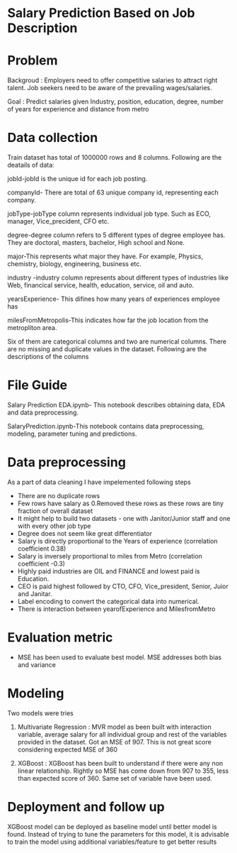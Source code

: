 # Salary Prediction Based on Job Description
# Problem

Backgroud : Employers need to offer competitive salaries to attract right talent. Job seekers need to be aware of the prevailing wages/salaries. 

Goal : Predict salaries given Industry, position, education, degree, number of years for experience and distance from metro

# Data collection 
Train dataset has total of 1000000 rows and 8 columns. Following are the deatails of data:

jobId-jobId is the unique id for each job posting.

companyId- There are total of 63 unique company id, representing each company.

jobType-jobType column represents individual job type. Such as ECO, manager, Vice_precident, CFO etc.

degree-degree column refers to 5 different types of degree employee has. They are doctoral, masters, bachelor, High school and None.

major-This represents what major they have. For example, Physics, chemistry, biology, engineering, business etc.

industry -industry column represents about different types of industries like Web, financical service, health, education, service, oil and auto.

yearsExperience- This difines how many years of experiences employee has

milesFromMetropolis-This indicates how far the job location from the metropliton area.

Six of them are categorical columns and two are numerical columns. There are no missing and duplicate values in the dataset. Following are the descriptions of the columns

# File Guide
Salary Prediction EDA.ipynb- This notebook describes obtaining data, EDA and data preprocessing.

SalaryPrediction.ipynb-This notebook contains data preprocessing, modeling, parameter tuning and predictions.

# Data preprocessing

As a part of data cleaning I have impelemented following steps

- There are no duplicate rows
- Few rows have salary as 0.Removed these rows as these rows are tiny fraction of overall dataset
- It might help to build two datasets - one with Janitor/Junior staff and one with every other job type
- Degree does not seem like great differentiator
- Salary is directly proportional to the Years of experience (correlation coefficient 0.38)
- Salary is inversely proportional to miles from Metro (correlation coefficient -0.3)
- Highly paid industries are OIL and FINANCE and lowest paid is Education. 
- CEO is paid highest followed by CTO, CFO, Vice_president, Senior, Juior and Janitar. 
- Label encoding to convert the categorical data into numerical.
- There is interaction between yearofExperience and MilesfromMetro

# Evaluation metric
- MSE has been used to evaluate best model. MSE addresses both bias and variance

# Modeling
Two models were tries 
1.  Multivariate Regression : MVR model as been built with interaction variable, average salary for all individual group and rest of the variables provided in the dataset. Got an MSE of 907. This is not great score considering expected MSE of 360

2. XGBoost : XGBoost has been built to understand if there were any non linear relationship. Rightly so MSE has come down from 907 to 355, less than expected score of 360. Same set of  variable have been used.

# Deployment and follow up
XGBoost model can be deployed as baseline model until better model is found. Instead of trying to tune the parameters for this model, it is advisable to train the model using additional variables/feature to get better results

